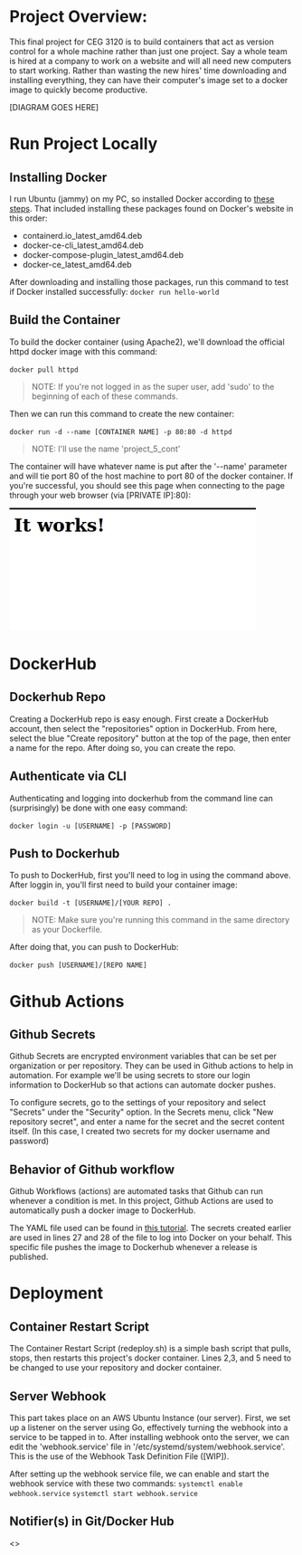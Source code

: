 # Project Overview:
This final project for CEG 3120 is to build containers that act as version control for a whole machine rather than just one project. Say a whole team is hired at a company to work on a website and will all need new computers to start working. Rather than wasting the new hires' time downloading and installing everything, they can have their computer's image set to a docker image to quickly become productive.

[DIAGRAM GOES HERE]

# Run Project Locally
## Installing Docker
I run Ubuntu (jammy) on my PC, so installed Docker according to [these steps](https://docs.docker.com/engine/install/ubuntu/). That included installing these packages found on Docker's website in this order:
- containerd.io_latest_amd64.deb
- docker-ce-cli_latest_amd64.deb
- docker-compose-plugin_latest_amd64.deb
- docker-ce_latest_amd64.deb

After downloading and installing those packages, run this command to test if Docker installed successfully:
`docker run hello-world`

## Build the Container
To build the docker container (using Apache2), we'll download the official httpd docker image with this command:

`docker pull httpd`
> NOTE: If you're not logged in as the super user, add 'sudo' to the beginning of each of these commands.

Then we can run this command to create the new container:

`docker run -d --name [CONTAINER NAME] -p 80:80 -d httpd`
> NOTE: I'll use the name 'project_5_cont'

The container will have whatever name is put after the '--name' parameter and will tie port 80 of the host machine to port 80 of the docker container.
If you're successful, you should see this page when connecting to the page through your web browser (via [PRIVATE IP]:80):

![It Works Page](doc_images/ItWorks.png)

# DockerHub
## Dockerhub Repo
Creating a DockerHub repo is easy enough. First create a DockerHub account, then select the "repositories" option in DockerHub. From here, select the blue "Create repository" button at the top of the page, then enter a name for the repo. After doing so, you can create the repo.
## Authenticate via CLI
Authenticating and logging into dockerhub from the command line can (surprisingly) be done with one easy command:

`docker login -u [USERNAME] -p [PASSWORD]`
## Push to Dockerhub
To push to DockerHub, first you'll need to log in using the command above. After loggin in, you'll first need to build your container image:

`docker build -t [USERNAME]/[YOUR REPO] .`
> NOTE: Make sure you're running this command in the same directory as your Dockerfile.

After doing that, you can push to DockerHub:

`docker push [USERNAME]/[REPO NAME]`

# Github Actions
## Github Secrets
Github Secrets are encrypted environment variables that can be set per organization or per repository. They can be used in Github actions to help in automation. For example we'll be using secrets to store our login information to DockerHub so that actions can automate docker pushes.

To configure secrets, go to the settings of your repository and select "Secrets" under the "Security" option.
In the Secrets menu, click "New repository secret", and enter a name for the secret and the secret content itself. (In this case, I created two secrets for my docker username and password)
## Behavior of Github workflow
Github Workflows (actions) are automated tasks that Github can run whenever a condition is met. In this project, Github Actions are used to automatically push a docker image to DockerHub. 

The YAML file used can be found in [this tutorial](https://docs.github.com/en/actions/publishing-packages/publishing-docker-images#publishing-images-to-docker-hub). The secrets created earlier are used in lines 27 and 28 of the file to log into Docker on your behalf. This specific file pushes the image to Dockerhub whenever a release is published.

# Deployment
## Container Restart Script
The Container Restart Script (redeploy.sh) is a simple bash script that pulls, stops, then restarts this project's docker container. Lines 2,3, and 5 need to be changed to use your repository and docker container.
## Server Webhook
This part takes place on an AWS Ubuntu Instance (our server). First, we set up a listener on the server using Go, effectively turning the webhook into a service to be tapped in to. After installing webhook onto the server, we can edit the 'webhook.service' file in '/etc/systemd/system/webhook.service'. This is the use of the Webhook Task Definition File ([WIP]).

After setting up the webhook service file, we can enable and start the webhook service with these two commands:
`systemctl enable webhook.service`
`systemctl start webhook.service`
## Notifier(s) in Git/Docker Hub
<>
